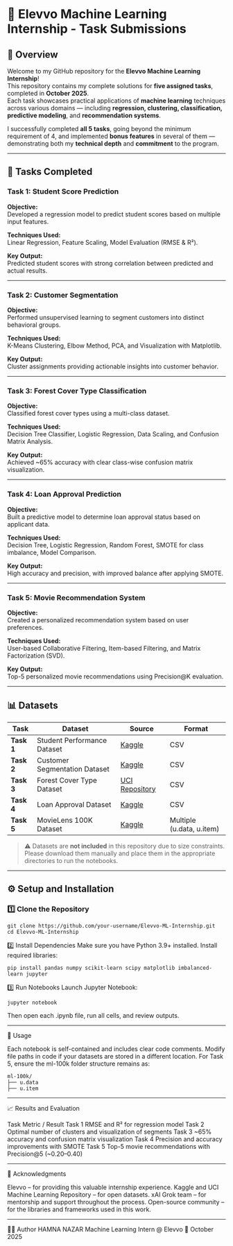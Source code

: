# 🌟 Elevvo Machine Learning Internship - Task Submissions

## 🧩 Overview
Welcome to my GitHub repository for the **Elevvo Machine Learning Internship**!  
This repository contains my complete solutions for **five assigned tasks**, completed in **October 2025**.  
Each task showcases practical applications of **machine learning** techniques across various domains — including **regression, clustering, classification, predictive modeling**, and **recommendation systems**.

I successfully completed **all 5 tasks**, going beyond the minimum requirement of 4, and implemented **bonus features** in several of them — demonstrating both my **technical depth** and **commitment** to the program.

---

## 🚀 Tasks Completed

### **Task 1: Student Score Prediction**
**Objective:**  
Developed a regression model to predict student scores based on multiple input features.  

**Techniques Used:**  
Linear Regression, Feature Scaling, Model Evaluation (RMSE & R²).  

**Key Output:**  
Predicted student scores with strong correlation between predicted and actual results.

---

### **Task 2: Customer Segmentation**
**Objective:**  
Performed unsupervised learning to segment customers into distinct behavioral groups.  

**Techniques Used:**  
K-Means Clustering, Elbow Method, PCA, and Visualization with Matplotlib.  

**Key Output:**  
Cluster assignments providing actionable insights into customer behavior.

---

### **Task 3: Forest Cover Type Classification**
**Objective:**  
Classified forest cover types using a multi-class dataset.  

**Techniques Used:**  
Decision Tree Classifier, Logistic Regression, Data Scaling, and Confusion Matrix Analysis.  

**Key Output:**  
Achieved ~65% accuracy with clear class-wise confusion matrix visualization.

---

### **Task 4: Loan Approval Prediction**
**Objective:**  
Built a predictive model to determine loan approval status based on applicant data.  

**Techniques Used:**  
Decision Tree, Logistic Regression, Random Forest, SMOTE for class imbalance, Model Comparison.  

**Key Output:**  
High accuracy and precision, with improved balance after applying SMOTE.

---

### **Task 5: Movie Recommendation System**
**Objective:**  
Created a personalized recommendation system based on user preferences.  

**Techniques Used:**  
User-based Collaborative Filtering, Item-based Filtering, and Matrix Factorization (SVD).  

**Key Output:**  
Top-5 personalized movie recommendations using Precision@K evaluation.

---

## 📊 Datasets

| Task | Dataset | Source | Format |
|------|----------|---------|---------|
| **Task 1** | Student Performance Dataset | [Kaggle](https://www.kaggle.com/datasets/whenamancodes/student-performance) | CSV |
| **Task 2** | Customer Segmentation Dataset | [Kaggle](https://www.kaggle.com/datasets/vjchoudhary7/customer-segmentation-tutorial-in-python) | CSV |
| **Task 3** | Forest Cover Type Dataset | [UCI Repository](https://archive.ics.uci.edu/ml/datasets/Covertype) | CSV |
| **Task 4** | Loan Approval Dataset | [Kaggle](https://www.kaggle.com/datasets/architsharma01/loan-approval-prediction-dataset) | CSV |
| **Task 5** | MovieLens 100K Dataset | [Kaggle](https://www.kaggle.com/datasets/prajitdatta/movielens-100k-dataset) | Multiple (u.data, u.item) |

> ⚠️ Datasets are **not included** in this repository due to size constraints.  
> Please download them manually and place them in the appropriate directories to run the notebooks.

---

## ⚙️ Setup and Installation

### 1️⃣ Clone the Repository
```
git clone https://github.com/your-username/Elevvo-ML-Internship.git
cd Elevvo-ML-Internship
```

2️⃣ Install Dependencies
Make sure you have Python 3.9+ installed.
Install required libraries:
```
pip install pandas numpy scikit-learn scipy matplotlib imbalanced-learn jupyter
```

3️⃣ Run Notebooks
Launch Jupyter Notebook:
```
jupyter notebook
```
Then open each .ipynb file, run all cells, and review outputs.

---

🧠 Usage

Each notebook is self-contained and includes clear code comments.
Modify file paths in code if your datasets are stored in a different location.
For Task 5, ensure the ml-100k folder structure remains as:
```
ml-100k/
├── u.data
├── u.item
```
---

📈 Results and Evaluation

Task	Metric / Result
Task 1	RMSE and R² for regression model
Task 2	Optimal number of clusters and visualization of segments
Task 3	~65% accuracy and confusion matrix visualization
Task 4	Precision and accuracy improvements with SMOTE
Task 5	Top-5 movie recommendations with Precision@5 (~0.20–0.40)

---

🙏 Acknowledgments

Elevvo – for providing this valuable internship experience.
Kaggle and UCI Machine Learning Repository – for open datasets.
xAI Grok team – for mentorship and support throughout the process.
Open-source community – for the libraries and frameworks used in this work.

---

👩‍💻 Author
HAMNA NAZAR
Machine Learning Intern @ Elevvo
📅 October 2025

